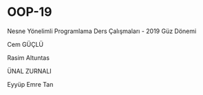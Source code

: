 ﻿# OOP-19
Nesne Yönelimli Programlama Ders Çalışmaları - 2019 Güz Dönemi

Cem GÜÇLÜ

Rasim Altuntas

ÜNAL  ZURNALI

Eyyüp Emre Tan

